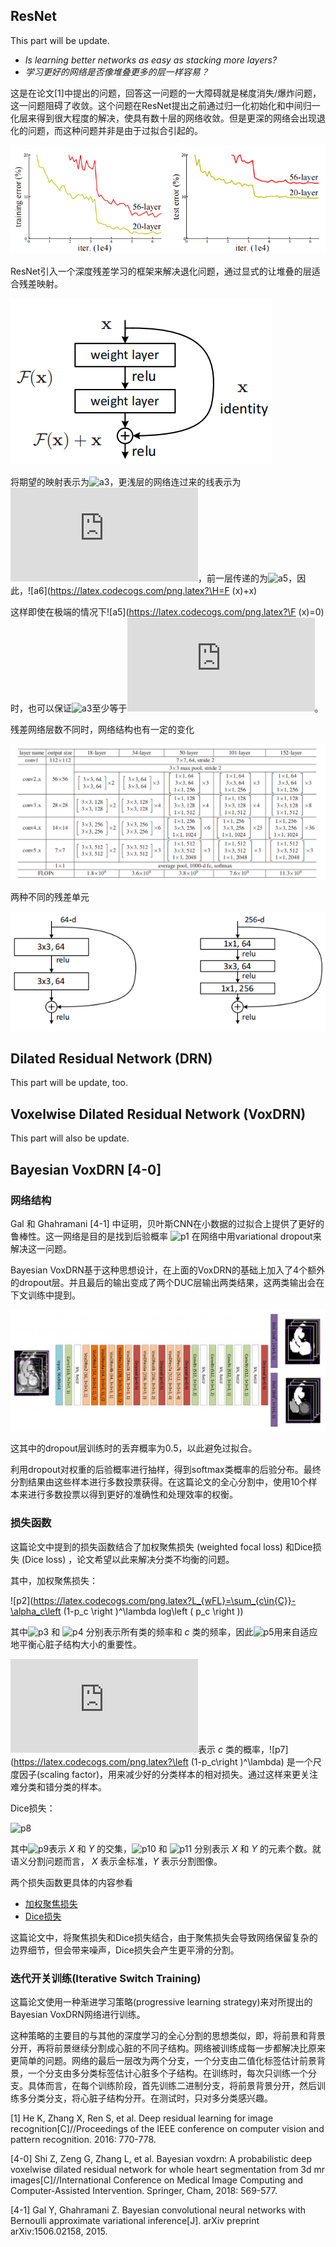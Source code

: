 ## ResNet

This part will be update.

- _Is learning better networks as easy as stacking more layers?_
- _学习更好的网络是否像堆叠更多的层一样容易？_

这是在论文[1]中提出的问题，回答这一问题的一大障碍就是梯度消失\/爆炸问题，这一问题阻碍了收敛。这个问题在ResNet提出之前通过归一化初始化和中间归一化层来得到很大程度的解决，使具有数十层的网络收敛。但是更深的网络会出现退化的问题，而这种问题并非是由于过拟合引起的。

![a1](../image/degradation.png)

ResNet引入一个深度残差学习的框架来解决退化问题，通过显式的让堆叠的层适合残差映射。

![a2](../image/resblock.png)

将期望的映射表示为![a3](https://latex.codecogs.com/png.latex?H\left (x\right ))，更浅层的网络连过来的线表示为![a4](https://latex.codecogs.com/png.latex?x)，前一层传递的为![a5](https://latex.codecogs.com/png.latex?\F (x))，因此，![a6](https://latex.codecogs.com/png.latex?\H=F (x)+x)

这样即使在极端的情况下![a5](https://latex.codecogs.com/png.latex?\F (x)=0)时，也可以保证![a3](https://latex.codecogs.com/png.latex?H\left (x\right ))至少等于![a4](https://latex.codecogs.com/png.latex?x)。

残差网络层数不同时，网络结构也有一定的变化

![a7](../image/resnet.png)

两种不同的残差单元

![a8](../image/ressubblock.png)



## Dilated Residual Network (DRN)

This part will be update, too.


## Voxelwise Dilated Residual Network (VoxDRN)

This part will also be update.


## Bayesian VoxDRN [4-0]


### 网络结构

Gal 和 Ghahramani [4-1] 中证明，贝叶斯CNN在小数据的过拟合上提供了更好的鲁棒性。这一网络是目的是找到后验概率 ![p1](https://latex.codecogs.com/png.latex?p(\mathbf{W}\mid\mathbf{X},\mathbf{Y})) 在网络中用variational dropout来解决这一问题。

Bayesian VoxDRN基于这种思想设计，在上面的VoxDRN的基础上加入了4个额外的dropout层。并且最后的输出变成了两个DUC层输出两类结果，这两类输出会在下文训练中提到。

![Bayesian_VoxDRN](../image/Bayesian_VoxDRN.png)

这其中的dropout层训练时的丢弃概率为0.5，以此避免过拟合。

利用dropout对权重的后验概率进行抽样，得到softmax类概率的后验分布。最终分割结果由这些样本进行多数投票获得。在这篇论文的全心分割中，使用10个样本来进行多数投票以得到更好的准确性和处理效率的权衡。

### 损失函数

这篇论文中提到的损失函数结合了加权聚焦损失 (weighted focal loss) 和Dice损失 (Dice loss) ，论文希望以此来解决分类不均衡的问题。

其中，加权聚焦损失：

![p2](https://latex.codecogs.com/png.latex?L_{wFL}=\sum_{c\in{C}}-\alpha_c\left (1-p_c \right )^\lambda log\left ( p_c \right ))

其中![p3](https://latex.codecogs.com/png.latex?\vert\mathit{X}\vert) 和 ![p4](https://latex.codecogs.com/png.latex?\vert\mathit{X}_c\vert) 分别表示所有类的频率和 _c_ 类的频率，因此![p5](https://latex.codecogs.com/png.latex?\alpha_c=1-\frac{\vert\mathit{X}_c\vert}{\vert\mathit{X}\vert})用来自适应地平衡心脏子结构大小的重要性。

![p6](https://latex.codecogs.com/png.latex?p_c)表示 _c_ 类的概率，![p7](https://latex.codecogs.com/png.latex?\left (1-p_c\right )^\lambda) 是一个尺度因子(scaling factor)，用来减少好的分类样本的相对损失。通过这样来更关注难分类和错分类的样本。

Dice损失：

![p8](https://latex.codecogs.com/png.latex?L_{dice}=1-\frac{2\vert\mathit{X}\cap\mathit{Y}\vert}{\vert\mathit{X}\vert+\vert\mathit{Y}\vert})

其中![p9](https://latex.codecogs.com/png.latex?\vert\mathit{X}\cap\mathit{Y}\vert)表示 _X_ 和 _Y_ 的交集，![p10](https://latex.codecogs.com/png.latex?\vert\mathit{X}\vert) 和 ![p11](https://latex.codecogs.com/png.latex?\vert\mathit{Y}\vert) 分别表示 _X_ 和 _Y_ 的元素个数。就语义分割问题而言， _X_ 表示金标准，_Y_ 表示分割图像。

两个损失函数更具体的内容参看
- [加权聚焦损失](../Loss_function/focal_loss)
- [Dice损失](../Loss_function/dice_loss)

这篇论文中，将聚焦损失和Dice损失结合，由于聚焦损失会导致网络保留复杂的边界细节，但会带来噪声，Dice损失会产生更平滑的分割。


### 迭代开关训练(Iterative Switch Training)

这篇论文使用一种渐进学习策略(progressive learning strategy)来对所提出的Bayesian VoxDRN网络进行训练。

这种策略的主要目的与其他的深度学习的全心分割的思想类似，即，将前景和背景分开，再将前景继续分割成心脏的不同子结构。网络被训练成每一步都解决比原来更简单的问题。网络的最后一层改为两个分支，一个分支由二值化标签估计前景背景，一个分支由多分类标签估计心脏多个子结构。在训练时，每次只训练一个分支。具体而言，在每个训练阶段，首先训练二进制分支，将前景背景分开，然后训练多分类分支，将心脏子结构分开。在测试时，只对多分类感兴趣。



[1] He K, Zhang X, Ren S, et al. Deep residual learning for image recognition[C]//Proceedings of the IEEE conference on computer vision and pattern recognition. 2016: 770-778.

[4-0] Shi Z, Zeng G, Zhang L, et al. Bayesian voxdrn: A probabilistic deep voxelwise dilated residual network for whole heart segmentation from 3d mr images[C]//International Conference on Medical Image Computing and Computer-Assisted Intervention. Springer, Cham, 2018: 569-577.

[4-1] Gal Y, Ghahramani Z. Bayesian convolutional neural networks with Bernoulli approximate variational inference[J]. arXiv preprint arXiv:1506.02158, 2015.